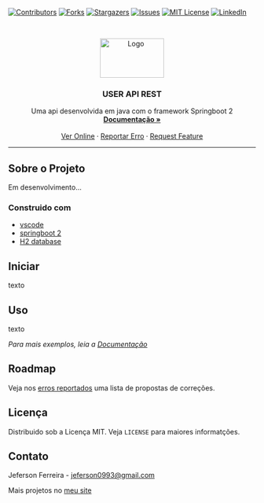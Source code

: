 
[![Contributors][contributors-shield]][contributors-url]
[![Forks][forks-shield]][forks-url]
[![Stargazers][stars-shield]][stars-url]
[![Issues][issues-shield]][issues-url]
[![MIT License][license-shield]][license-url]
[![LinkedIn][linkedin-shield]][linkedin-url]



<!-- PROJECT LOGO -->
<br />
<p align="center">
  <a href="https://github.com/jeferson0993/user-api">
    <img src="https://miro.medium.com/max/490/0*O5fgA5sYQ21r1xbL.png" alt="Logo" width="130" height="80">
  </a>

  <h3 align="center">USER API REST</h3>

  <p align="center">
    Uma api desenvolvida em java com o framework Springboot 2
    <br />
    <a href="#"><strong>Documentação »</strong></a>
    <br />
    <br />
    <a href="#">Ver Online</a>
    ·
    <a href="#">Reportar Erro</a>
    ·
    <a href="#">Request Feature</a>
  </p>
</p>

---

<!-- ABOUT THE PROJECT -->
## Sobre o Projeto

Em desenvolvimento...

### Construido com


* [vscode](https://)
* [springboot 2](https://)
* [H2 database](https://)


<!-- GETTING STARTED -->
## Iniciar

texto

<!-- USAGE EXAMPLES -->
## Uso

texto

_Para mais exemplos, leia a [Documentação](https://)_


<!-- ROADMAP -->
## Roadmap

Veja nos [erros reportados](https://github.com/jeferson0993/user-api/issues) uma lista de propostas de correções.


<!-- LICENSE -->
## Licença

Distribuido sob a Licença MIT. Veja `LICENSE` para maiores informatções.


<!-- CONTACT -->
## Contato

Jeferson Ferreira - jeferson0993@gmail.com

Mais projetos no [meu site](http://www.jeferson.gq/)


<!-- MARKDOWN LINKS & IMAGES -->
[contributors-shield]: https://img.shields.io/github/contributors/jeferson0993/user-api.svg?style=for-the-badge
[contributors-url]: https://github.com/jeferson0993/user-api/graphs/contributors
[forks-shield]: https://img.shields.io/github/forks/jeferson0993/user-api.svg?style=for-the-badge
[forks-url]: https://github.com/jeferson0993/user-api/network/members
[stars-shield]: https://img.shields.io/github/stars/jeferson0993/user-api.svg?style=for-the-badge
[stars-url]: https://github.com/jeferson0993/user-api/stargazers
[issues-shield]: https://img.shields.io/github/issues/jeferson0993/user-api.svg?style=for-the-badge
[issues-url]: https://github.com/jeferson0993/user-api/issues
[license-shield]: https://img.shields.io/github/license/jeferson0993/user-api.svg?style=for-the-badge
[license-url]: https://github.com/jeferson0993/user-api/blob/master/LICENSE.txt
[linkedin-shield]: https://img.shields.io/badge/-LinkedIn-black.svg?style=for-the-badge&logo=linkedin&colorB=555
[linkedin-url]: https://linkedin.com/in/jeferson0993
[product-screenshot]: https://raw.githubusercontent.com/othneildrew/Best-README-Template/master/images/screenshot.png
